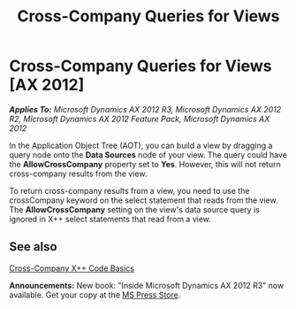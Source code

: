 ﻿---
title: Cross-Company Queries for Views
TOCTitle: Cross-Company Queries for Views
ms:assetid: d999ecd2-8ce1-487d-b11b-c8a43e64acd5
ms:mtpsurl: https://msdn.microsoft.com/en-us/library/Cc621079(v=AX.60)
ms:contentKeyID: 35252070
ms.date: 05/18/2015
mtps_version: v=AX.60
---

# Cross-Company Queries for Views [AX 2012]


_**Applies To:** Microsoft Dynamics AX 2012 R3, Microsoft Dynamics AX 2012 R2, Microsoft Dynamics AX 2012 Feature Pack, Microsoft Dynamics AX 2012_

In the Application Object Tree (AOT), you can build a view by dragging a query node onto the **Data Sources** node of your view. The query could have the **AllowCrossCompany** property set to **Yes**. However, this will not return cross-company results from the view.

To return cross-company results from a view, you need to use the crossCompany keyword on the select statement that reads from the view. The **AllowCrossCompany** setting on the view's data source query is ignored in X++ select statements that read from a view.

## See also

[Cross-Company X++ Code Basics](cross-company-x-code-basics.md)

  
**Announcements:** New book: "Inside Microsoft Dynamics AX 2012 R3" now available. Get your copy at the [MS Press Store](https://www.microsoftpressstore.com/store/inside-microsoft-dynamics-ax-2012-r3-9780735685109).

